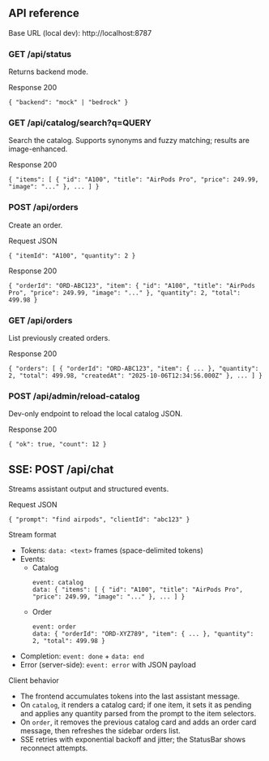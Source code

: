 ## API reference

Base URL (local dev): http://localhost:8787

### GET /api/status
Returns backend mode.

Response 200
```
{ "backend": "mock" | "bedrock" }
```

### GET /api/catalog/search?q=QUERY
Search the catalog. Supports synonyms and fuzzy matching; results are image-enhanced.

Response 200
```
{ "items": [ { "id": "A100", "title": "AirPods Pro", "price": 249.99, "image": "..." }, ... ] }
```

### POST /api/orders
Create an order.

Request JSON
```
{ "itemId": "A100", "quantity": 2 }
```

Response 200
```
{ "orderId": "ORD-ABC123", "item": { "id": "A100", "title": "AirPods Pro", "price": 249.99, "image": "..." }, "quantity": 2, "total": 499.98 }
```

### GET /api/orders
List previously created orders.

Response 200
```
{ "orders": [ { "orderId": "ORD-ABC123", "item": { ... }, "quantity": 2, "total": 499.98, "createdAt": "2025-10-06T12:34:56.000Z" }, ... ] }
```

### POST /api/admin/reload-catalog
Dev-only endpoint to reload the local catalog JSON.

Response 200
```
{ "ok": true, "count": 12 }
```

## SSE: POST /api/chat
Streams assistant output and structured events.

Request JSON
```
{ "prompt": "find airpods", "clientId": "abc123" }
```

Stream format
- Tokens: `data: <text>` frames (space-delimited tokens)
- Events:
  - Catalog
    ```
    event: catalog
    data: { "items": [ { "id": "A100", "title": "AirPods Pro", "price": 249.99, "image": "..." }, ... ] }
    ```
  - Order
    ```
    event: order
    data: { "orderId": "ORD-XYZ789", "item": { ... }, "quantity": 2, "total": 499.98 }
    ```
- Completion: `event: done` + `data: end`
- Error (server-side): `event: error` with JSON payload

Client behavior
- The frontend accumulates tokens into the last assistant message.
- On `catalog`, it renders a catalog card; if one item, it sets it as pending and applies any quantity parsed from the prompt to the item selectors.
- On `order`, it removes the previous catalog card and adds an order card message, then refreshes the sidebar orders list.
- SSE retries with exponential backoff and jitter; the StatusBar shows reconnect attempts.
